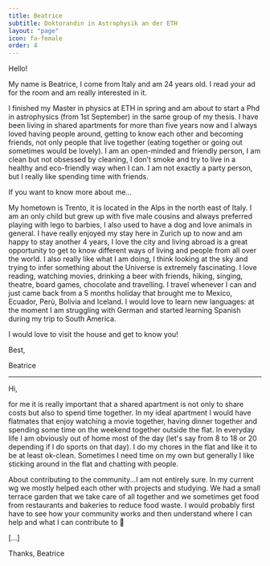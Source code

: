 ```yaml
---
title: Beatrice
subtitle: Doktorandin in Astrophysik an der ETH
layout: "page"
icon: fa-female
order: 4
---
```


Hello! 

My name is Beatrice, I come from Italy and am 24 years old. I read your ad for the room and am really interested in it. 

I finished my Master in physics at ETH in spring and am about to start a Phd in astrophysics (from 1st September) in the same group of my thesis. I have been living in shared apartments for more than five years now and I always loved having people around, getting to know each other and becoming friends, not only people that live together (eating together or going out sometimes would be lovely). I am an open-minded and friendly person, I am clean but not obsessed by cleaning, I don’t smoke and try to live in a healthy and eco-friendly way when I can. I am not exactly a party person, but I really like spending time with friends. 

If you want to know more about me... 

My hometown is Trento, it is located in the Alps in the north east of Italy. I am an only child but grew up with five male cousins and always preferred playing with lego to barbies, I also used to have a dog and love animals in general. I have really enjoyed my stay here in Zurich up to now and am happy to stay another 4 years, I love the city and living abroad is a great opportunity to get to know different ways of living and people from all over the world. I also really like what I am doing, I think looking at the sky and trying to infer something about the Universe is extremely fascinating. I love reading, watching movies, drinking a beer with friends, hiking, singing, theatre, board games, chocolate and travelling. I travel whenever I can and just came back from a 5 months holiday that brought me to Mexico, Ecuador, Perù, Bolivia and Iceland. I would love to learn new languages: at the moment I am struggling with German and started learning Spanish during my trip to South America. 

I would love to visit the house and get to know you! 

Best, 

Beatrice

---

Hi,

for me it is really important that a shared apartment is not only to share costs but also to spend time together. In my ideal apartment I would have flatmates that enjoy watching a movie together, having dinner together and spending some time on the weekend together outside the flat.  In everyday life I am obviously out of home most of the day (let's say from 8 to 18 or 20 depending if I do sports on that day). I do my chores in the flat and like it to be at least ok-clean. Sometimes I need time on my own but generally I like sticking around in the flat and chatting with people.

About contributing to the community...I am not entirely sure. In my current wg we mostly helped each other with projects and studying. We had a small terrace garden that we take care of all together and we sometimes get food from restaurants and bakeries to reduce food waste. I would probably first have to see how your community works and then understand where I can help and what I can contribute to 🙂

[...]

Thanks,
Beatrice
